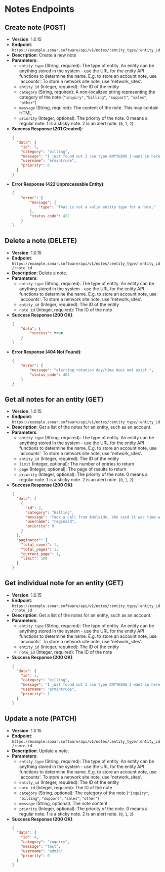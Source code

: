 # Notes Endpoints

## Create note (POST)
- **Version**: 1.0.15
- **Endpoint**: `https://example.sonar.software/api/v1/notes/:entity_type/:entity_id`
- **Description**: Create a new note
- **Parameters**:
    - `entity_type` (String, required): The type of entity. An entity can be anything stored in the system - use the URL for the entity API functions to determine the name. E.g. to store an account note, use 'accounts'. To store a network site note, use 'network_sites'.
    - `entity_id` (Integer, required): The ID of the entity
    - `category` (String, required): A non-localized string representing the category of the note (`"inquiry"`, `"billing"`, `"support"`, `"sales"`, `"other"`)
    - `message` (String, required): The content of the note. This may contain HTML
    - `priority` (Integer, optional): The priority of the note. 0 means a regular note. 1 is a sticky note. 2 is an alert note. (`0`, `1`, `2`)
- **Success Response (201 Created)**:
    ```json
    {
      "data": {
        "id": 3,
        "category": "billing",
        "message": "I just found out I can type ANYTHING I want in here!",
        "username": "ermintrude",
        "priority": 0
      }
    }
    ```
- **Error Response (422 Unprocessable Entity)**:
    ```json
    {
        "error": {
            "message": {
                "type": "That is not a valid entity type for a note."
            },
            "status_code": 422
        }
    }
    ```

## Delete a note (DELETE)
- **Version**: 1.0.15
- **Endpoint**: `https://example.sonar.software/api/v1/notes/:entity_type/:entity_id/:note_id`
- **Description**: Delete a note.
- **Parameters**:
    - `entity_type` (String, required): The type of entity. An entity can be anything stored in the system - use the URL for the entity API functions to determine the name. E.g. to store an account note, use 'accounts'. To store a network site note, use 'network_sites'.
    - `entity_id` (Integer, required): The ID of the entity
    - `note_id` (Integer, required): The ID of the note
- **Success Response (200 OK)**:
    ```json
    {
        "data": {
            "success": true
        }
    }
    ```
- **Error Response (404 Not Found)**:
    ```json
    {
        "error": {
            "message": "alerting rotation day/time does not exist.",
            "status_code": 404
        }
    }
    ```

## Get all notes for an entity (GET)
- **Version**: 1.0.15
- **Endpoint**: `https://example.sonar.software/api/v1/notes/:entity_type/:entity_id`
- **Description**: Get a list of the notes for an entity, such as an account.
- **Parameters**:
    - `entity_type` (String, required): The type of entity. An entity can be anything stored in the system - use the URL for the entity API functions to determine the name. E.g. to store an account note, use 'accounts'. To store a network site note, use 'network_sites'.
    - `entity_id` (Integer, required): The ID of the entity
    - `limit` (Integer, optional): The number of entries to return
    - `page` (Integer, optional): The page of results to return
    - `priority` (Integer, optional): The priority of the note. 0 means a regular note. 1 is a sticky note. 2 is an alert note. (`0`, `1`, `2`)
- **Success Response (200 OK)**:
    ```json
    {
      "data": [
        {
          "id": 2,
          "category": "billing",
          "message": "Took a call from Adelaide, she said it was time we got paid. She busted out her VISA because she said the invoice pleased her.",
          "username": "reginald",
          "priority": 0
        }
      ],
      "paginator": {
        "total_count": 1,
        "total_pages": 1,
        "current_page": 1,
        "limit": 100
      }
    }
    ```

## Get individual note for an entity (GET)
- **Version**: 1.0.15
- **Endpoint**: `https://example.sonar.software/api/v1/notes/:entity_type/:entity_id/:note_id`
- **Description**: Get a list of the notes for an entity, such as an account.
- **Parameters**:
    - `entity_type` (String, required): The type of entity. An entity can be anything stored in the system - use the URL for the entity API functions to determine the name. E.g. to store an account note, use 'accounts'. To store a network site note, use 'network_sites'.
    - `entity_id` (Integer, required): The ID of the entity
    - `note_id` (Integer, required): The ID of the note
- **Success Response (200 OK)**:
    ```json
    {
      "data": {
        "id": 3,
        "category": "billing",
        "message": "I just found out I can type ANYTHING I want in here!",
        "username": "ermintrude",
        "priority": 1
      }
    }
    ```

## Update a note (PATCH)
- **Version**: 1.0.15
- **Endpoint**: `https://example.sonar.software/api/v1/notes/:entity_type/:entity_id/:note_id`
- **Description**: Update a note.
- **Parameters**:
    - `entity_type` (String, required): The type of entity. An entity can be anything stored in the system - use the URL for the entity API functions to determine the name. E.g. to store an account note, use 'accounts'. To store a network site note, use 'network_sites'.
    - `entity_id` (Integer, required): The ID of the entity
    - `note_id` (Integer, required): The ID of the note
    - `category` (String, optional): The category of the note (`"inquiry"`, `"billing"`, `"support"`, `"sales"`, `"other"`)
    - `message` (String, optional): The note content
    - `priority` (Integer, optional): The priority of the note. 0 means a regular note. 1 is a sticky note. 2 is an alert note. (`0`, `1`, `2`)
- **Success Response (200 OK)**:
    ```json
    {
      "data": {
        "id": 4,
        "category": "inquiry",
        "message": "test",
        "username": "admin",
        "priority": 0
      }
    }
    ```
```
